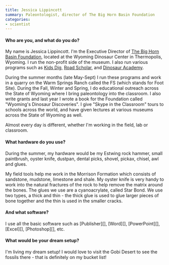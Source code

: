 ```yaml
---
title: Jessica Lippincott
summary: Paleontologist, director of The Big Horn Basin Foundation
categories:
- scientist
---
```


#### Who are you, and what do you do?

My name is Jessica Lippincott. I'm the Executive Director of [The Big Horn Basin Foundation](http://bhbfonline.org/ "A non-profit paleontological research centre in Wyoming."), located at the Wyoming Dinosaur Center in Thermopolis, Wyoming. I run the non-profit side of the museum. I also run various programs such as [Kids Dig](http://bhbfonline.org/what-we-do/kids-dig.html "A paleontological day camp for kids."), [Road Scholar](http://bhbfonline.org/what-we-do/teachers-workshop.html "A week-long paleontological program for the young at heart."), and [Dinosaur Academy](https://bhbfonlineorg.presencehost.net/what-we-do/dinosaur-academy.html "A week-long paleontological program for high school students.").

During the summer months (late May-Sept) I run these programs and work in a quarry on the Warm Springs Ranch called the FS (which stands for Foot Site). During the Fall, Winter and Spring, I do educational outreach across the State of Wyoming where I bring paleontology into the classroom. I also write grants and last year I wrote a book for the Foundation called "Wyoming's Dinosaur Discoveries". I give "Skype in the Classroom" tours to schools across the world, and have given lectures at various museums across the State of Wyoming as well.

Almost every day is different, whether I'm working in the field, lab or classroom.

#### What hardware do you use?

During the summer, my hardware would be my Estwing rock hammer, small paintbrush, oyster knife, dustpan, dental picks, shovel, pickax, chisel, awl and glues.

My field tools help me work in the Morrison Formation which consists of sandstone, mudstone, limestone and shale. My oyster knife is very handy to work into the natural fractures of the rock to help remove the matrix around the bones. The glues we use are a cyanoacrylate, called Star Bond. We use two types, a thick and thin - the thick glue is used to glue larger pieces of bone together and the thin is used in the smaller cracks.

#### And what software?

I use all the basic software such as [Publisher][], [Word][], [PowerPoint][], [Excel][], [Photoshop][], etc.

#### What would be your dream setup?

I'm living my dream setup! I would love to visit the Gobi Desert to see the fossils there - that is definitely on my bucket list!